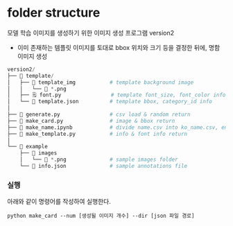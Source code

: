 # folder structure 
모델 학습 이미지를 생성하기 위한 이미지 생성 프로그램 version2
- 이미 존재하는 템플릿 이미지를 토대로 bbox 위치와 크기 등을 결정한 뒤에, 명함 이미지 생성 

```python
version2/
├── 📂 template/
│   ├── 📂 template_img           # template background image 
│   │   └── 📄 *.png
│   ├── 🗒️ font.py                # template font_size, font_color info 
│   └── 📄 template.json          # template bbox, category_id info 
│
├── 📝 generate.py                # csv load & random return        
├── 📝 make_card.py               # image & bbox return 
├── 📝 make_name.ipynb            # divide name.csv into ko_name.csv, eng_name.csv
├── 📝 make_template.py           # info & font info return 
│
└── 📂 example
    ├── 📂 images
    │   └── 📄 *.png              # sample images folder 
    └── 📄 info.json              # sample annotations file  
```
### 실행
아래와 같이 명령어를 작성하여 실행한다.
```
python make_card --num [생성될 이미지 개수] --dir [json 파일 경로]
```   
